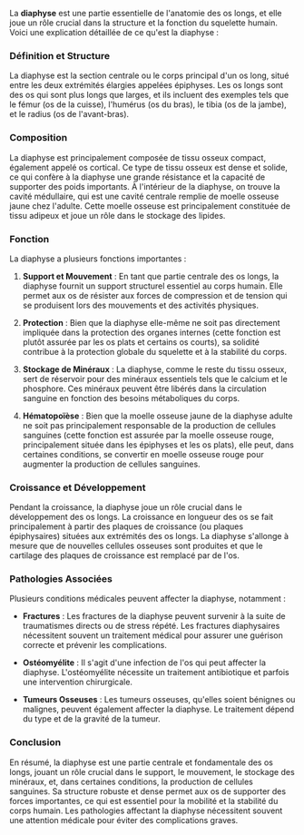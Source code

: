 La **diaphyse** est une partie essentielle de l'anatomie des os longs, et elle joue un rôle crucial dans la structure et la fonction du squelette humain. Voici une explication détaillée de ce qu'est la diaphyse :

### Définition et Structure

La diaphyse est la section centrale ou le corps principal d'un os long, situé entre les deux extrémités élargies appelées épiphyses. Les os longs sont des os qui sont plus longs que larges, et ils incluent des exemples tels que le fémur (os de la cuisse), l'humérus (os du bras), le tibia (os de la jambe), et le radius (os de l'avant-bras).

### Composition

La diaphyse est principalement composée de tissu osseux compact, également appelé os cortical. Ce type de tissu osseux est dense et solide, ce qui confère à la diaphyse une grande résistance et la capacité de supporter des poids importants. À l'intérieur de la diaphyse, on trouve la cavité médullaire, qui est une cavité centrale remplie de moelle osseuse jaune chez l'adulte. Cette moelle osseuse est principalement constituée de tissu adipeux et joue un rôle dans le stockage des lipides.

### Fonction

La diaphyse a plusieurs fonctions importantes :

1. **Support et Mouvement** : En tant que partie centrale des os longs, la diaphyse fournit un support structurel essentiel au corps humain. Elle permet aux os de résister aux forces de compression et de tension qui se produisent lors des mouvements et des activités physiques.

2. **Protection** : Bien que la diaphyse elle-même ne soit pas directement impliquée dans la protection des organes internes (cette fonction est plutôt assurée par les os plats et certains os courts), sa solidité contribue à la protection globale du squelette et à la stabilité du corps.

3. **Stockage de Minéraux** : La diaphyse, comme le reste du tissu osseux, sert de réservoir pour des minéraux essentiels tels que le calcium et le phosphore. Ces minéraux peuvent être libérés dans la circulation sanguine en fonction des besoins métaboliques du corps.

4. **Hématopoïèse** : Bien que la moelle osseuse jaune de la diaphyse adulte ne soit pas principalement responsable de la production de cellules sanguines (cette fonction est assurée par la moelle osseuse rouge, principalement située dans les épiphyses et les os plats), elle peut, dans certaines conditions, se convertir en moelle osseuse rouge pour augmenter la production de cellules sanguines.

### Croissance et Développement

Pendant la croissance, la diaphyse joue un rôle crucial dans le développement des os longs. La croissance en longueur des os se fait principalement à partir des plaques de croissance (ou plaques épiphysaires) situées aux extrémités des os longs. La diaphyse s'allonge à mesure que de nouvelles cellules osseuses sont produites et que le cartilage des plaques de croissance est remplacé par de l'os.

### Pathologies Associées

Plusieurs conditions médicales peuvent affecter la diaphyse, notamment :

- **Fractures** : Les fractures de la diaphyse peuvent survenir à la suite de traumatismes directs ou de stress répété. Les fractures diaphysaires nécessitent souvent un traitement médical pour assurer une guérison correcte et prévenir les complications.

- **Ostéomyélite** : Il s'agit d'une infection de l'os qui peut affecter la diaphyse. L'ostéomyélite nécessite un traitement antibiotique et parfois une intervention chirurgicale.

- **Tumeurs Osseuses** : Les tumeurs osseuses, qu'elles soient bénignes ou malignes, peuvent également affecter la diaphyse. Le traitement dépend du type et de la gravité de la tumeur.

### Conclusion

En résumé, la diaphyse est une partie centrale et fondamentale des os longs, jouant un rôle crucial dans le support, le mouvement, le stockage des minéraux, et, dans certaines conditions, la production de cellules sanguines. Sa structure robuste et dense permet aux os de supporter des forces importantes, ce qui est essentiel pour la mobilité et la stabilité du corps humain. Les pathologies affectant la diaphyse nécessitent souvent une attention médicale pour éviter des complications graves.